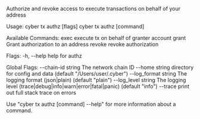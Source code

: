 Authorize and revoke access to execute transactions on behalf of your address

Usage:
  cyber tx authz [flags]
  cyber tx authz [command]

Available Commands:
  exec        execute tx on behalf of granter account
  grant       Grant authorization to an address
  revoke      revoke authorization

Flags:
  -h, --help   help for authz

Global Flags:
      --chain-id string     The network chain ID
      --home string         directory for config and data (default "/Users/user/.cyber")
      --log_format string   The logging format (json|plain) (default "plain")
      --log_level string    The logging level (trace|debug|info|warn|error|fatal|panic) (default "info")
      --trace               print out full stack trace on errors

Use "cyber tx authz [command] --help" for more information about a command.
